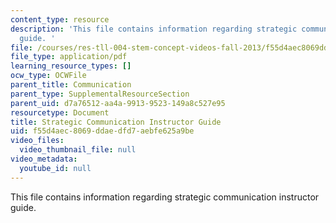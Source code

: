 ```yaml
---
content_type: resource
description: 'This file contains information regarding strategic communication instructor
  guide. '
file: /courses/res-tll-004-stem-concept-videos-fall-2013/f55d4aec8069ddaedfd7aebfe625a9be_MITRES_TLL-004F13_SrtGuide.pdf
file_type: application/pdf
learning_resource_types: []
ocw_type: OCWFile
parent_title: Communication
parent_type: SupplementalResourceSection
parent_uid: d7a76512-aa4a-9913-9523-149a8c527e95
resourcetype: Document
title: Strategic Communication Instructor Guide
uid: f55d4aec-8069-ddae-dfd7-aebfe625a9be
video_files:
  video_thumbnail_file: null
video_metadata:
  youtube_id: null
---
```

This file contains information regarding strategic communication instructor guide. 

